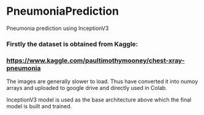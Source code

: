# PneumoniaPrediction
Pneumonia prediction using InceptionV3

### Firstly the dataset is obtained from Kaggle:
### https://www.kaggle.com/paultimothymooney/chest-xray-pneumonia

The images are generally slower to load. Thus have converted it into numoy arrays and uploaded to google drive and directly used in Colab.

InceptionV3 model is used as the base architecture above which the final model is built and trained.


